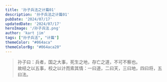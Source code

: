 ```yaml
---
title: '孙子兵法之计篇01'
description: '孙子兵法之计篇01'
pubDate: '2024/07/17'
updatedDate: '2024/07/17'
heroImage: '/孙子兵法.png'
author: 'kart jim'
tags: ["孙子兵法", "计篇"]
themeColor: "#064aca"
themeColorBg: "#064aca20"
---
```


> 孙子曰：兵者，国之大事，死生之地，存亡之道，不可不察也。  
> 故经之以五事，校之以计而索其情：一曰道，二曰天，三曰地，四曰将，五曰法。


